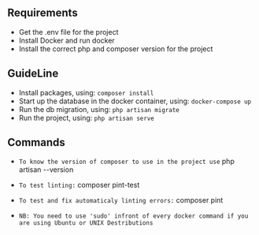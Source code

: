 ## Requirements

- Get the .env file for the project
- Install Docker and run docker
- Install the correct php and composer version for the project

## GuideLine

- Install packages, using: `composer install`
- Start up the database in the docker container, using: `docker-compose up`
- Run the db migration, using: `php artisan migrate`
- Run the project, using: `php artisan serve`

## Commands

- `To know the version of composer to use in the project use` php artisan --version 
- `To test linting:` composer pint-test
- `To test and fix automaticaly linting errors:` composer pint

- `NB: You need to use 'sudo' infront of every docker command if you are using Ubuntu or UNIX Destributions`
